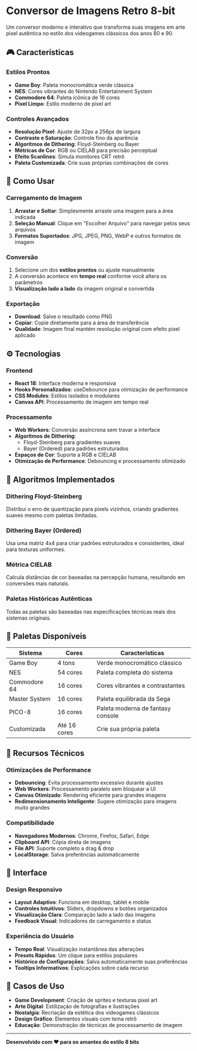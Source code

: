 # Conversor de Imagens Retro 8-bit

Um conversor moderno e interativo que transforma suas imagens em arte pixel autêntica no estilo dos videogames clássicos dos anos 80 e 90.

## 🎮 Características

### Estilos Prontos
- **Game Boy**: Paleta monocromática verde clássica
- **NES**: Cores vibrantes do Nintendo Entertainment System
- **Commodore 64**: Paleta icônica de 16 cores
- **Pixel Limpo**: Estilo moderno de pixel art

### Controles Avançados
- **Resolução Pixel**: Ajuste de 32px a 256px de largura
- **Contraste e Saturação**: Controle fino da aparência
- **Algoritmos de Dithering**: Floyd-Steinberg ou Bayer
- **Métricas de Cor**: RGB ou CIELAB para precisão perceptual
- **Efeito Scanlines**: Simula monitores CRT retrô
- **Paleta Customizada**: Crie suas próprias combinações de cores

## 🚀 Como Usar

### Carregamento de Imagem
1. **Arrastar e Soltar**: Simplesmente arraste uma imagem para a área indicada
2. **Seleção Manual**: Clique em "Escolher Arquivo" para navegar pelos seus arquivos
3. **Formatos Suportados**: JPG, JPEG, PNG, WebP e outros formatos de imagem

### Conversão
1. Selecione um dos **estilos prontos** ou ajuste manualmente
2. A conversão acontece em **tempo real** conforme você altera os parâmetros
3. **Visualização lado a lado** da imagem original e convertida

### Exportação
- **Download**: Salve o resultado como PNG
- **Copiar**: Copie diretamente para a área de transferência
- **Qualidade**: Imagem final mantém resolução original com efeito pixel aplicado

## ⚙️ Tecnologias

### Frontend
- **React 18**: Interface moderna e responsiva
- **Hooks Personalizados**: useDebounce para otimização de performance
- **CSS Modules**: Estilos isolados e modulares
- **Canvas API**: Processamento de imagem em tempo real

### Processamento
- **Web Workers**: Conversão assíncrona sem travar a interface
- **Algoritmos de Dithering**: 
  - Floyd-Steinberg para gradientes suaves
  - Bayer (Ordered) para padrões estruturados
- **Espaços de Cor**: Suporte a RGB e CIELAB
- **Otimização de Performance**: Debouncing e processamento otimizado

## 📐 Algoritmos Implementados

### Dithering Floyd-Steinberg
Distribui o erro de quantização para pixels vizinhos, criando gradientes suaves mesmo com paletas limitadas.

### Dithering Bayer (Ordered)
Usa uma matriz 4x4 para criar padrões estruturados e consistentes, ideal para texturas uniformes.

### Métrica CIELAB
Calcula distâncias de cor baseadas na percepção humana, resultando em conversões mais naturais.

### Paletas Históricas Autênticas
Todas as paletas são baseadas nas especificações técnicas reais dos sistemas originais.

## 🎨 Paletas Disponíveis

| Sistema | Cores | Características |
|---------|-------|----------------|
| Game Boy | 4 tons | Verde monocromático clássico |
| NES | 54 cores | Paleta completa do sistema |
| Commodore 64 | 16 cores | Cores vibrantes e contrastantes |
| Master System | 16 cores | Paleta equilibrada da Sega |
| PICO-8 | 16 cores | Paleta moderna de fantasy console |
| Customizada | Até 16 cores | Crie sua própria paleta |

## 🔧 Recursos Técnicos

### Otimizações de Performance
- **Debouncing**: Evita processamento excessivo durante ajustes
- **Web Workers**: Processamento paralelo sem bloquear a UI
- **Canvas Otimizado**: Rendering eficiente para grandes imagens
- **Redimensionamento Inteligente**: Sugere otimização para imagens muito grandes

### Compatibilidade
- **Navegadores Modernos**: Chrome, Firefox, Safari, Edge
- **Clipboard API**: Cópia direta de imagens
- **File API**: Suporte completo a drag & drop
- **LocalStorage**: Salva preferências automaticamente

## 📱 Interface

### Design Responsivo
- **Layout Adaptivo**: Funciona em desktop, tablet e mobile
- **Controles Intuitivos**: Sliders, dropdowns e botões organizados
- **Visualização Clara**: Comparação lado a lado das imagens
- **Feedback Visual**: Indicadores de carregamento e status

### Experiência do Usuário
- **Tempo Real**: Visualização instantânea das alterações
- **Presets Rápidos**: Um clique para estilos populares
- **Histórico de Configurações**: Salva automaticamente suas preferências
- **Tooltips Informativos**: Explicações sobre cada recurso

## 🎯 Casos de Uso

- **Game Development**: Criação de sprites e texturas pixel art
- **Arte Digital**: Estilização de fotografias e ilustrações
- **Nostalgia**: Recriação da estética dos videogames clássicos
- **Design Gráfico**: Elementos visuais com tema retrô
- **Educação**: Demonstração de técnicas de processamento de imagem

---

**Desenvolvido com ❤️ para os amantes do estilo 8 bits**
